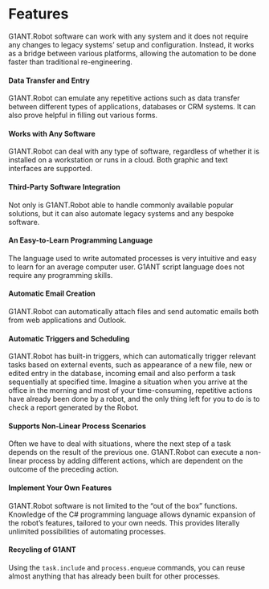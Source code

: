 # Features

G1ANT.Robot software can work with any system and it does not require any changes to legacy systems’ setup and configuration. Instead, it works as a bridge between various platforms, allowing the automation to be done faster than traditional re-engineering.

#### Data Transfer and Entry

G1ANT.Robot can emulate any repetitive actions such as data transfer between different types of applications, databases or CRM systems. It can also prove helpful in filling out various forms.

#### Works with Any Software

G1ANT.Robot can deal with any type of software, regardless of whether it is installed on a workstation or runs in a cloud. Both graphic and text interfaces are supported.

#### Third-Party Software Integration

Not only is G1ANT.Robot able to handle commonly available popular solutions, but it can also automate legacy systems and any bespoke software.

#### An Easy-to-Learn Programming Language

The language used to write automated processes is very intuitive and easy to learn for an average computer user. G1ANT script language does not require any programming skills.

#### Automatic Email Creation

G1ANT.Robot can automatically attach files and send automatic emails both from web applications and Outlook.

#### Automatic Triggers and Scheduling

G1ANT.Robot has built-in triggers, which can automatically trigger relevant tasks based on external events, such as appearance of a new file, new or edited entry in the database, incoming email and also perform a task sequentially at specified time. Imagine a situation when you arrive at the office in the morning and most of your time-consuming, repetitive actions have already been done by a robot, and the only thing left for you to do is to check a report generated by the Robot.

#### Supports Non-Linear Process Scenarios

Often we have to deal with situations, where the next step of a task depends on the result of the previous one. G1ANT.Robot can execute a non-linear process by adding different actions, which are dependent on the outcome of the preceding action.

#### Implement Your Own Features

G1ANT.Robot software is not limited to the “out of the box” functions. Knowledge of the C\# programming language allows dynamic expansion of the robot’s features, tailored to your own needs. This provides literally unlimited possibilities of automating processes.

#### Recycling of G1ANT

Using the `task.include` and `process.enqueue` commands, you can reuse almost anything that has already been built for other processes.

